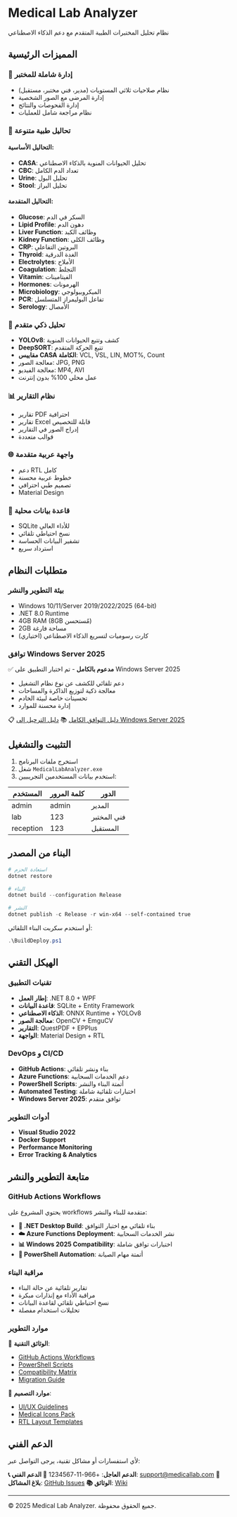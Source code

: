 # Medical Lab Analyzer

نظام تحليل المختبرات الطبية المتقدم مع دعم الذكاء الاصطناعي

## المميزات الرئيسية

### 🏥 إدارة شاملة للمختبر
- نظام صلاحيات ثلاثي المستويات (مدير، فني مختبر، مستقبل)
- إدارة المرضى مع الصور الشخصية
- إدارة الفحوصات والنتائج
- نظام مراجعة شامل للعمليات

### 🧪 تحاليل طبية متنوعة
#### التحاليل الأساسية:
- **CASA**: تحليل الحيوانات المنوية بالذكاء الاصطناعي
- **CBC**: تعداد الدم الكامل
- **Urine**: تحليل البول
- **Stool**: تحليل البراز

#### التحاليل المتقدمة:
- **Glucose**: السكر في الدم
- **Lipid Profile**: دهون الدم
- **Liver Function**: وظائف الكبد
- **Kidney Function**: وظائف الكلى
- **CRP**: البروتين التفاعلي
- **Thyroid**: الغدة الدرقية
- **Electrolytes**: الأملاح
- **Coagulation**: التجلط
- **Vitamin**: الفيتامينات
- **Hormones**: الهرمونات
- **Microbiology**: الميكروبيولوجي
- **PCR**: تفاعل البوليمراز المتسلسل
- **Serology**: الأمصال

### 🤖 تحليل ذكي متقدم
- **YOLOv8**: كشف وتتبع الحيوانات المنوية
- **DeepSORT**: تتبع الحركة المتقدم
- **مقاييس CASA الكاملة**: VCL, VSL, LIN, MOT%, Count
- معالجة الصور: JPG, PNG
- معالجة الفيديو: MP4, AVI
- عمل محلي 100% بدون إنترنت

### 📊 نظام التقارير
- تقارير PDF احترافية
- تقارير Excel قابلة للتخصيص
- إدراج الصور في التقارير
- قوالب متعددة

### 🌐 واجهة عربية متقدمة
- دعم RTL كامل
- خطوط عربية محسنة
- تصميم طبي احترافي
- Material Design

### 💾 قاعدة بيانات محلية
- SQLite للأداء العالي
- نسخ احتياطي تلقائي
- تشفير البيانات الحساسة
- استرداد سريع

## متطلبات النظام

### بيئة التطوير والنشر
- Windows 10/11/Server 2019/2022/2025 (64-bit)
- .NET 8.0 Runtime
- 4GB RAM (8GB مُستحسن)
- 2GB مساحة فارغة
- كارت رسوميات لتسريع الذكاء الاصطناعي (اختياري)

### توافق Windows Server 2025
✅ **مدعوم بالكامل** - تم اختبار التطبيق على Windows Server 2025

- دعم تلقائي للكشف عن نوع نظام التشغيل
- معالجة ذكية لتوزيع الذاكرة والمساحات
- تحسينات خاصة لبيئة الخادم
- إدارة محسنة للموارد

📋 [دليل التوافق الكامل](.github/COMPATIBILITY_MATRIX.md)
📚 [دليل الترحيل إلى Windows Server 2025](.github/MIGRATION_GUIDE.md)

## التثبيت والتشغيل

1. استخرج ملفات البرنامج
2. شغل `MedicalLabAnalyzer.exe`
3. استخدم بيانات المستخدمين التجريبيين:

| المستخدم | كلمة المرور | الدور |
|----------|-------------|-------|
| admin | admin | المدير |
| lab | 123 | فني المختبر |
| reception | 123 | المستقبل |

## البناء من المصدر

```powershell
# استعادة الحزم
dotnet restore

# البناء
dotnet build --configuration Release

# النشر
dotnet publish -c Release -r win-x64 --self-contained true
```

أو استخدم سكربت البناء التلقائي:
```powershell
.\BuildDeploy.ps1
```

## الهيكل التقني

### تقنيات التطبيق
- **إطار العمل**: .NET 8.0 + WPF
- **قاعدة البيانات**: SQLite + Entity Framework
- **الذكاء الاصطناعي**: ONNX Runtime + YOLOv8
- **معالجة الصور**: OpenCV + EmguCV
- **التقارير**: QuestPDF + EPPlus
- **الواجهة**: Material Design + RTL

### DevOps و CI/CD
- **GitHub Actions**: بناء ونشر تلقائي
- **Azure Functions**: دعم الخدمات السحابية
- **PowerShell Scripts**: أتمتة البناء والنشر
- **Automated Testing**: اختبارات تلقائية شاملة
- **Windows Server 2025**: توافق متقدم

### أدوات التطوير
- **Visual Studio 2022**
- **Docker Support**
- **Performance Monitoring**
- **Error Tracking & Analytics**

## متابعة التطوير والنشر

### GitHub Actions Workflows
يحتوي المشروع على workflows متقدمة للبناء والنشر:

- **🎯 .NET Desktop Build**: بناء تلقائي مع اختبار التوافق
- **☁️ Azure Functions Deployment**: نشر الخدمات السحابية
- **📊 Windows 2025 Compatibility**: اختبارات توافق شاملة
- **🔎 PowerShell Automation**: أتمتة مهام الصيانة

### مراقبة البناء
- تقارير تلقائية عن حالة البناء
- مراقبة الأداء مع إنذارات مبكرة
- نسخ احتياطي تلقائي لقاعدة البيانات
- تحليلات استخدام مفصلة

### موارد التطوير
📁 **الوثائق التقنية**:
- [GitHub Actions Workflows](.github/workflows/)
- [PowerShell Scripts](.github/scripts/)
- [Compatibility Matrix](.github/COMPATIBILITY_MATRIX.md)
- [Migration Guide](.github/MIGRATION_GUIDE.md)

🎨 **موارد التصميم**:
- [UI/UX Guidelines](docs/design/)
- [Medical Icons Pack](assets/icons/)
- [RTL Layout Templates](resources/rtl/)

## الدعم الفني

لأي استفسارات أو مشاكل تقنية، يرجى التواصل عبر:

**📞 الدعم العاجل**: +966-11-1234567
**📧 الدعم الفني**: support@medicallab.com
**👾 بلاغ المشاكل**: [GitHub Issues](https://github.com/you112ef/Skkky/issues)
**📚 الوثائق**: [Wiki](https://github.com/you112ef/Skkky/wiki)

---
© 2025 Medical Lab Analyzer. جميع الحقوق محفوظة.